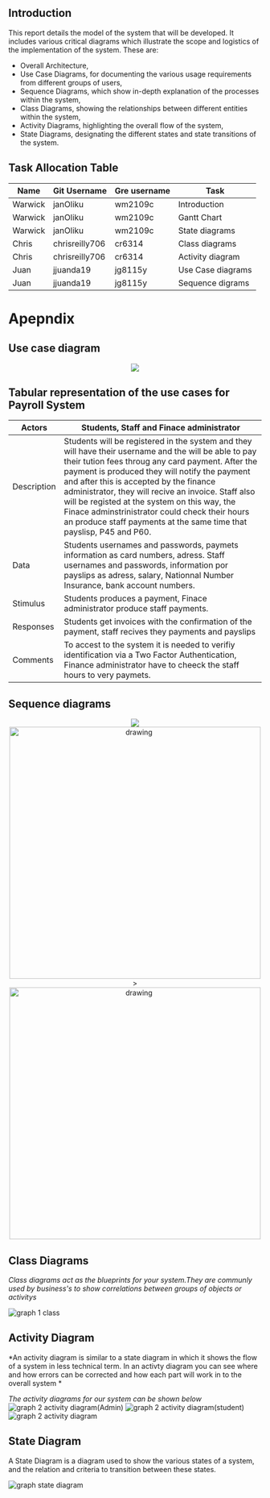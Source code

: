 ## Introduction

This report details the model of the system that will be developed. It includes various critical diagrams which illustrate the scope and logistics of the implementation of the system.
These are:
- Overall Architecture,
- Use Case Diagrams, for documenting the various usage requirements from different groups of users,
- Sequence Diagrams, which show in-depth explanation of the processes within the system,
- Class Diagrams, showing the relationships between different entities within the system,
- Activity Diagrams, highlighting the overall flow of the system,
- State Diagrams, designating the different states and state transitions of the system.

## Task Allocation Table

|Name| Git Username | Gre username| Task |
|---|---|---|---|
|Warwick|janOliku|wm2109c|Introduction|
|Warwick|janOliku|wm2109c|Gantt Chart|
|Warwick|janOliku|wm2109c|State diagrams|
|Chris|chrisreilly706|cr6314|Class diagrams|
|Chris|chrisreilly706|cr6314|Activity diagram|
|Juan | jjuanda19 | jg8115y|Use Case diagrams|
|Juan | jjuanda19 | jg8115y|Sequence digrams|



# Apepndix
## Use case diagram
<div align=center>
<img src="https://user-images.githubusercontent.com/114992140/213960846-f6c1c81c-ee7e-4464-ac2e-02fc31440de8.png"></div>

## Tabular representation of the use cases for Payroll System

| Actors | Students, Staff and Finace administrator|
|---|---|
|Description| Students will be registered in the system and they will have their username and the will be able to pay their tution fees throug any card payment. After the payment is produced they will notify the payment and after this is accepted by the finance administrator, they will recive an invoice. Staff also will be registed at the system on this way, the Finace adminstrinistrator could check their hours an produce staff payments at the same time that payslisp, P45 and P60.|
|Data| Students usernames and passwords, paymets information as card numbers, adress. Staff usernames and passwords, information por payslips as adress, salary, Nationnal Number Insurance, bank account numbers.|
|Stimulus|Students produces a payment, Finace administrator produce staff payments.|
|Responses|Students get invoices with the confirmation of the payment, staff recives they payments and payslips|
|Comments|To accest to the system it is needed to verifiy  identification via a Two Factor Authentication, Finance administrator have to cheeck the staff hours to very paymets.|

## Sequence diagrams
<div align=center>
<img src="https://user-images.githubusercontent.com/114992140/213960984-1a33c72c-b721-4ba0-bf81-3dd198be2b2b.png"></div>
<div align=center>
<img src="https://user-images.githubusercontent.com/114992140/213960951-fecf8b94-d30e-47ab-822c-b8af7066bc4d.png" alt="drawing" width="500"/>></div>
 <div align=center>
<img src="https://user-images.githubusercontent.com/114992140/213961037-5c076f6a-25b9-4e7d-b6e7-16e29f632707.png"alt="drawing" width="500"/></div>


## Class Diagrams
  *Class diagrams act as the blueprints for your system.They are communly used by business's to show correlations between groups of objects or activitys*


 ![graph 1 class](https://user-images.githubusercontent.com/115148130/213920107-deb60659-2778-4d18-8f1e-24a5e7cefdb0.png)


  ## Activity Diagram
  *An activity diagram is similar to a state diagram in which it shows the flow of a system in less technical term. In an activty diagram you can see where and how errors can be corrected and how each part will work in to the overall system *


 *The activity diagrams for our system can be shown below*       
![graph 2 activity diagram(Admin)](https://user-images.githubusercontent.com/115148130/213920165-9003744e-277c-47f4-8f66-48782c53d737.png)
![graph 2 activity diagram(student)](https://user-images.githubusercontent.com/115148130/213920168-311e156d-a0a7-4227-b1a3-05905659d9d3.png)
![graph 2 activity diagram](https://user-images.githubusercontent.com/115148130/213920170-8370fc5b-36b5-494a-b315-26b09a43755f.png)


## State Diagram
  A State Diagram is a diagram used to show the various states of a system, and the relation and criteria to transition between these states.

![graph state diagram](https://github.com/TeachingMaterial/softwareproject_-team_3/blob/phase/2/graph%20state%20diagram.png)
